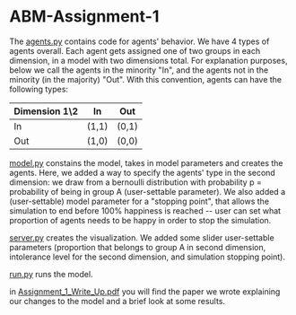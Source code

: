 # ABM-Assignment-1

The [agents.py](https://github.com/mdvadillo/ABM-Assignment-1/blob/main/agents.py) contains code for agents' behavior. We have 4 types of agents overall. Each agent gets assigned one of two groups in each dimension, in a model with two dimensions total. For explanation purposes, below we call the agents in the minority "In", and the agents not in the minority (in the majority) "Out". With this convention, agents can have the following types:

Dimension 1\2 | In | Out 
--- | --- | --- 
In | (1,1) | (0,1) 
Out | (1,0) | (0,0) 

[model.py](https://github.com/mdvadillo/ABM-Assignment-1/blob/main/model.py) constains the model, takes in model parameters and creates the agents. Here, we added a way to specify the agents' type in the second dimension: we draw from a bernoulli distribution with probability p = probability of being in group A (user-settable parameter). We also added a (user-settable) model parameter for a "stopping point", that allows the simulation to end before 100% happiness is reached -- user can set what proportion of agents needs to be happy in order to stop the simulation. 

[server.py](https://github.com/mdvadillo/ABM-Assignment-1/blob/main/server.py)  creates the visualization. We added some slider user-settable parameters (proportion that belongs to group A in second dimension, intolerance level for the second dimension, and simulation stopping point).

[run.py](https://github.com/mdvadillo/ABM-Assignment-1/blob/main/model.py)  runs the model.

in [Assignment_1_Write_Up.pdf](https://github.com/mdvadillo/ABM-Assignment-1/blob/main/Assignment_1_Write_Up.pdf) you will find the paper we wrote explaining our changes to the model and a brief look at some results. 
